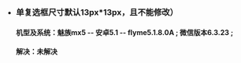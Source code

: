 - ### 单复选框尺寸默认13px*13px，且不能修改）
    #### 机型及系统：魅族mx5 -- 安卓5.1 -- flyme5.1.8.0A ; 微信版本6.3.23 ; 
    #### 解决：未解决